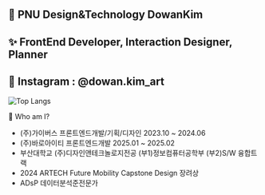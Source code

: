 ## 🔭 PNU Design&Technology DowanKim
## ✨ FrontEnd Developer, Interaction Designer, Planner
## 💬 Instagram : @dowan.kim_art
![Top Langs](https://github-readme-stats.vercel.app/api/top-langs/?username=dowankim1024&layout=compact)

👑 Who am I?
- (주)가이버스 프론트엔드개발/기획/디자인 2023.10 ~ 2024.06
- (주)바로아이티 프론트엔드개발 2025.01 ~ 2025.02
- 부산대학교 (주)디자인앤테크놀로지전공 (부1)정보컴퓨터공학부 (부2)S/W 융합트랙
- 2024 ARTECH Future Mobility Capstone Design 장려상
- ADsP 데이터분석준전문가
<!--
**dowankim1024/dowankim1024** is a ✨ _special_ ✨ repository because its `README.md` (this file) appears on your GitHub profile.

Here are some ideas to get you started:

- 🔭 I’m currently working on ...
- 🌱 I’m currently learning ...
- 👯 I’m looking to collaborate on ...
- 🤔 I’m looking for help with ...
- 💬 Ask me about ...
- 📫 How to reach me: ...
- 😄 Pronouns: ...
- ⚡ Fun fact: ...
-->
